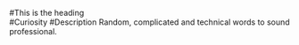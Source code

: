 #This is the heading      
#Curiosity
#Description
Random, complicated and technical words to sound professional. 

